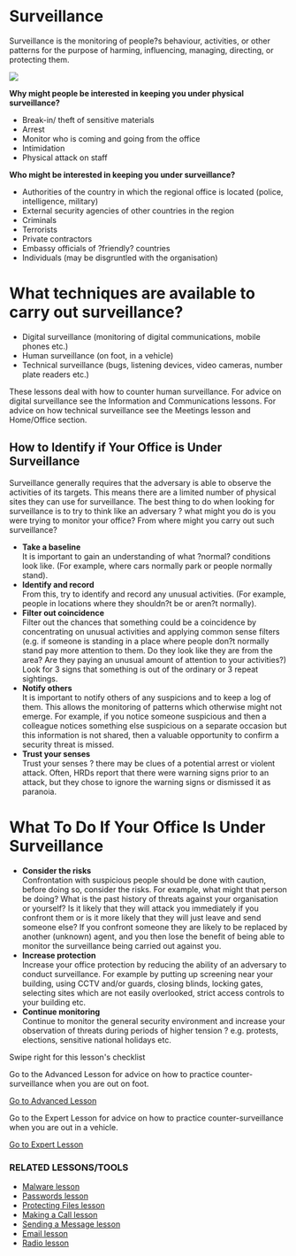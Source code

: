 Surveillance
============

Surveillance is the monitoring of people?s behaviour, activities, or
other patterns for the purpose of harming, influencing, managing,
directing, or protecting them.

![](surveillance1.png)

**Why might people be interested in keeping you under physical
surveillance?**

-   Break-in/ theft of sensitive materials
-   Arrest
-   Monitor who is coming and going from the office
-   Intimidation
-   Physical attack on staff

**Who might be interested in keeping you under surveillance?**

-   Authorities of the country in which the regional office is located
    (police, intelligence, military)
-   External security agencies of other countries in the region
-   Criminals
-   Terrorists
-   Private contractors
-   Embassy officials of ?friendly? countries
-   Individuals (may be disgruntled with the organisation)

What techniques are available to carry out surveillance?
========================================================

-   Digital surveillance (monitoring of digital communications, mobile
    phones etc.)
-   Human surveillance (on foot, in a vehicle)
-   Technical surveillance (bugs, listening devices, video cameras,
    number plate readers etc.)

These lessons deal with how to counter human surveillance. For advice on
digital surveillance see the Information and Communications lessons. For
advice on how technical surveillance see the Meetings lesson and
Home/Office section.

How to Identify if Your Office is Under Surveillance
----------------------------------------------------

Surveillance generally requires that the adversary is able to observe
the activities of its targets. This means there are a limited number of
physical sites they can use for surveillance. The best thing to do when
looking for surveillance is to try to think like an adversary ? what
might you do is you were trying to monitor your office? From where might
you carry out such surveillance?

-   **Take a baseline**\
    It is important to gain an understanding of what ?normal? conditions
    look like. (For example, where cars normally park or people
    normally stand).
-   **Identify and record**\
    From this, try to identify and record any unusual activities. (For
    example, people in locations where they shouldn?t be or
    aren?t normally).
-   **Filter out coincidence**\
    Filter out the chances that something could be a coincidence by
    concentrating on unusual activities and applying common sense
    filters (e.g. if someone is standing in a place where people don?t
    normally stand pay more attention to them. Do they look like they
    are from the area? Are they paying an unusual amount of attention to
    your activities?) Look for 3 signs that something is out of the
    ordinary or 3 repeat sightings.
-   **Notify others**\
    It is important to notify others of any suspicions and to keep a log
    of them. This allows the monitoring of patterns which otherwise
    might not emerge. For example, if you notice someone suspicious and
    then a colleague notices something else suspicious on a separate
    occasion but this information is not shared, then a valuable
    opportunity to confirm a security threat is missed.
-   **Trust your senses**\
    Trust your senses ? there may be clues of a potential arrest or
    violent attack. Often, HRDs report that there were warning signs
    prior to an attack, but they chose to ignore the warning signs or
    dismissed it as paranoia.

What To Do If Your Office Is Under Surveillance
===============================================

-   **Consider the risks**\
    Confrontation with suspicious people should be done with caution,
    before doing so, consider the risks. For example, what might that
    person be doing? What is the past history of threats against your
    organisation or yourself? Is it likely that they will attack you
    immediately if you confront them or is it more likely that they will
    just leave and send someone else? If you confront someone they are
    likely to be replaced by another (unknown) agent, and you then lose
    the benefit of being able to monitor the surveillance being carried
    out against you.
-   **Increase protection**\
    Increase your office protection by reducing the ability of an
    adversary to conduct surveillance. For example by putting up
    screening near your building, using CCTV and/or guards, closing
    blinds, locking gates, selecting sites which are not easily
    overlooked, strict access controls to your building etc.
-   **Continue monitoring**\
    Continue to monitor the general security environment and increase
    your observation of threats during periods of higher tension ? e.g.
    protests, elections, sensitive national holidays etc.

Swipe right for this lesson's checklist

Go to the Advanced Lesson for advice on how to practice
counter-surveillance when you are out on foot.

[Go to Advanced Lesson](umbrella://lesson/counter-surveillance/1)

Go to the Expert Lesson for advice on how to practice
counter-surveillance when you are out in a vehicle.

[Go to Expert Lesson](umbrella://lesson/counter-surveillance/2)

### RELATED LESSONS/TOOLS

-   [Malware lesson](umbrella://lesson/malware)
-   [Passwords lesson](umbrella://lesson/passwords)
-   [Protecting Files lesson](umbrella://lesson/protecting-files)
-   [Making a Call lesson](umbrella://lesson/making-a-call)
-   [Sending a Message lesson](umbrella://lesson/sending-a-message)
-   [Email lesson](umbrella://lesson/email)
-   [Radio lesson](umbrella://lesson/radio)


